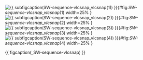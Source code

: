<!-- MDFIGINCLUDE(_SW-sequence-vlcsnap) -->
<div id="fig:_SW-sequence-vlcsnap">

![{{ subfigcaption(_SW-sequence-vlcsnap_vlcsnap_(1)) }}](img/_SW-sequence-vlcsnap/vlcsnap_(1).png){#fig:_SW-sequence-vlcsnap_vlcsnap_(1) width=25% }
![{{ subfigcaption(_SW-sequence-vlcsnap_vlcsnap_(2)) }}](img/_SW-sequence-vlcsnap/vlcsnap_(2).png){#fig:_SW-sequence-vlcsnap_vlcsnap_(2) width=25% }
![{{ subfigcaption(_SW-sequence-vlcsnap_vlcsnap_(3)) }}](img/_SW-sequence-vlcsnap/vlcsnap_(3).png){#fig:_SW-sequence-vlcsnap_vlcsnap_(3) width=25% }
![{{ subfigcaption(_SW-sequence-vlcsnap_vlcsnap_(4)) }}](img/_SW-sequence-vlcsnap/vlcsnap_(4).png){#fig:_SW-sequence-vlcsnap_vlcsnap_(4) width=25% }

{{ figcaption(_SW-sequence-vlcsnap) }}
</div>
<!-- /MDFIGINCLUDE(_SW-sequence-vlcsnap) -->
